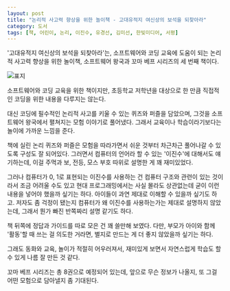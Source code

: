 ```yaml
---
layout: post
title: "논리적 사고력 향상을 위한 놀이책 - 고대유적지 여신상의 보석을 되찾아라"
category: 도서
tags: [책, 어린이, 논리, 이진수, 유경선, 김미선, 한빛미디어, 서평]
---
```


'고대유적지 여신상의 보석을 되찾아라'는,
소프트웨어와 코딩 교육에 도움이 되는 논리적 사고력 향상을 위한 놀이책,
소프트웨어 왕국과 꼬마 베프 시리즈의 세 번째 책이다.

![표지](https://lh3.googleusercontent.com/-t_sSbCleGFI/WlSfxWow40I/AAAAAAAAdM8/2c9Ac08GS4wcRdhCdzdpGuSsTKok4QqJQCE0YBhgL/s480/software-kingdom-and-little-bf-3.jpg)

소프트웨어와 코딩 교육을 위한 책이지만,
초등학교 저학년을 대상으로 한 만큼
직접적인 코딩을 위한 내용을 다루지는 않는다.

대신 코딩에 필수적인 논리적 사고를 키울 수 있는 퀴즈와 퍼즐을 담았으며,
그것을 소프트웨어 왕국에서 펼쳐지는 모험 이야기로 풀어냈다.
그래서 교육이나 학습이라기보다는 놀이에 가까운 느낌을 준다.

책에 실린 논리 퀴즈와 퍼즐은
모험을 따라가면서 쉬운 것부터 차근차근 풀어나갈 수 있도록 구성도 잘 되어있다.
그러면서 컴퓨터의 언어라 할 수 있는 '이진수'에 대해서도 얘기하는데,
이걸 주먹과 보, 전등, 모스 부호 따위로 설명한 게 꽤 재미있었다.

그러나 컴퓨터가 0, 1로 표현되는 이진수를 사용하는 건
컴퓨터 구조와 관련이 있는 것이라서 조금 어려울 수도 있고
현대 프로그래밍에서는 사실 몰라도 상관없는데
굳이 이런 내용을 넣어야 했을까 싶기는 하다.
아이들이 과연 제대로 이해할 수 있을까 싶기도 하고.
저자도 좀 걱정이 됐는지 컴퓨터가 왜 이진수를 사용하는가는 제대로 설명하지 않았는데,
그래서 뭔가 빠진 반쪽짜리 설명 같기도 하다.

책 뒤쪽에 정답과 가이드를 따로 모은 건 꽤 쓸만해 보였다.
다만, 부모가 아이와 함께 '활동'할 때 쓰는 걸 의도한 거라면,
별지로 만드는 게 더 좋지 않았을까 싶기는 하다.

그래도 동화와 교육, 놀이가 적절히 어우러져서,
재미있게 보면서 자연스럽게 학습도 할 수 있게
나름 잘 만든 것 같다.

꼬마 베프 시리즈는 총 8권으로 예정되어 있는데,
앞으로 무슨 정보가 나올지,
또 그걸 어떤 모험으로 담아낼지 좀 기대된다.
